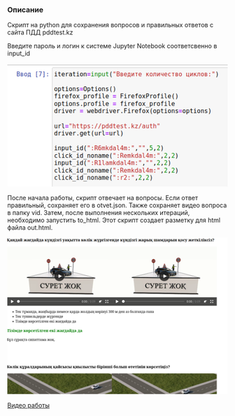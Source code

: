 <h3>Описание</h3>
<p>Скрипт на python для сохранения вопросов и правильных ответов с сайта ПДД pddtest.kz</p>
<p>Введите пароль и логин к системе Jupyter Notebook соответсвенно в input_id</p>
<p><img src="./vid/Снимок экрана от 2024-10-24 12-29-47.png"/></p>
<p>После начала работы, скрипт отвечает на вопросы. Если ответ правильный, сохраняет его в otvet.json. Также сохраняет видео вопроса в папку vid. 
  Затем, после выполнения нескольких итераций, необходимо запустить to_html. Этот скрипт создает разметку для html файла out.html.</p>
<p><img src="./vid/Снимок экрана от 2024-10-24 12-27-22.png"/></p>
<a href="./vid/2023-02-28 22-15-19.mkv">Видео работы</a>
